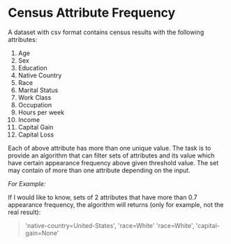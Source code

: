 # Census Attribute Frequency

A dataset with csv format contains census results with the following attributes:
1. Age
2. Sex
3. Education
4. Native Country
5. Race
6. Marital Status
7. Work Class
8. Occupation
9. Hours per week
10. Income
11. Capital Gain
12. Capital Loss

Each of above attribute has more than one unique value.
The task is to provide an algorithm that can filter sets of attributes and its value which have certain appearance frequency above given threshold value.
The set may contain of more than one attribute depending on the input.

*For Example:*

If I would like to know, sets of 2 attributes that have more than 0.7 appearance frequency, the algorithm will returns (only for example, not the real result):

>'native-country=United-States', 'race=White'  \'race=White', 'capital-gain=None'
